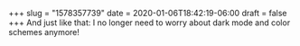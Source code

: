 +++
slug = "1578357739"
date = 2020-01-06T18:42:19-06:00
draft = false
+++
And just like that: I no longer need to worry about dark mode and color schemes anymore!